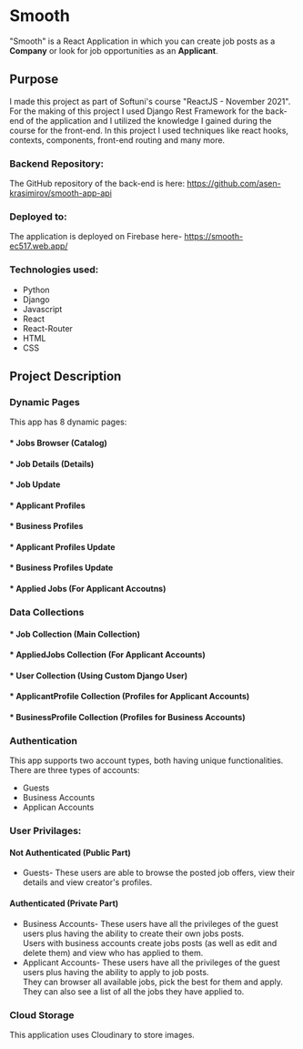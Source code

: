 # Smooth
"Smooth" is a React Application in which you can create job posts as a <b>Company</b> or look for job opportunities as an <b>Applicant</b>.

## Purpose
I made this project as part of Softuni's course "ReactJS - November 2021". For the making of this project I used Django Rest Framework for the back-end of the application and I utilized the knowledge I gained during the course for the front-end. In this project I used techniques like react hooks, contexts, components, front-end routing and many more.

### Backend Repository:
The GitHub repository of the back-end is here: https://github.com/asen-krasimirov/smooth-app-api

### Deployed to:
The application is deployed on Firebase here- https://smooth-ec517.web.app/

### Technologies used:
* Python 
* Django
* Javascript
* React
* React-Router
* HTML
* CSS

## Project Description
### Dynamic Pages
This app has 8 dynamic pages:
#### * Jobs Browser (Catalog)
#### * Job Details (Details)
#### * Job Update
#### * Applicant Profiles
#### * Business Profiles
#### * Applicant Profiles Update
#### * Business Profiles Update
#### * Applied Jobs (For Applicant Accoutns)

### Data Collections
#### * Job Collection (Main Collection)
#### * AppliedJobs Collection (For Applicant Accounts)
#### * User Collection (Using Custom Django User)
#### * ApplicantProfile Collection (Profiles for Applicant Accounts)
#### * BusinessProfile Collection (Profiles for Business Accounts)

### Authentication
This app supports two account types, both having unique functionalities.
There are three types of accounts:
* Guests
* Business Accounts
* Applican Accounts

### User Privilages:
#### Not Authenticated (Public Part)
* Guests- These users are able to browse the posted job offers, view their details and view creator's profiles.
#### Authenticated (Private Part)
* Business Accounts- These users have all the privileges of the guest users plus having the ability to create their own jobs posts.<br>
Users with business accounts create jobs posts (as well as edit and delete them) and view who has applied to them.
* Applicant Accounts- These users have all the privileges of the guest users plus having the ability to apply to job posts.<br>
They can browser all available jobs, pick the best for them and apply. They can also see a list of all the jobs they have applied to.

### Cloud Storage
This application uses Cloudinary to store images.
